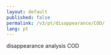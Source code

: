 ```yaml
---
layout: default
published: false
permalink: /v3/pt/disappearance/COD/
lang: pt
---
```


disappearance analysis COD
